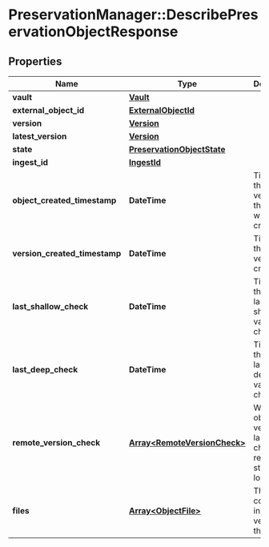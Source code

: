# PreservationManager::DescribePreservationObjectResponse

## Properties
Name | Type | Description | Notes
------------ | ------------- | ------------- | -------------
**vault** | [**Vault**](Vault.md) |  | [optional] 
**external_object_id** | [**ExternalObjectId**](ExternalObjectId.md) |  | [optional] 
**version** | [**Version**](Version.md) |  | [optional] 
**latest_version** | [**Version**](Version.md) |  | [optional] 
**state** | [**PreservationObjectState**](PreservationObjectState.md) |  | [optional] 
**ingest_id** | [**IngestId**](IngestId.md) |  | [optional] 
**object_created_timestamp** | **DateTime** | Timestamp the first version of the object was created | [optional] 
**version_created_timestamp** | **DateTime** | Timestamp this object version was created | [optional] 
**last_shallow_check** | **DateTime** | Timestamp the object last had a shallow validation check | [optional] 
**last_deep_check** | **DateTime** | Timestamp the object last had a deep validation check | [optional] 
**remote_version_check** | [**Array&lt;RemoteVersionCheck&gt;**](RemoteVersionCheck.md) | When this object version was last checked in remote storage locations | [optional] 
**files** | [**Array&lt;ObjectFile&gt;**](ObjectFile.md) | The files contained in this version of the object | [optional] 

